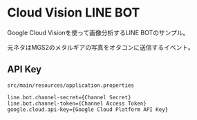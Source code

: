 # Cloud Vision LINE BOT

Google Cloud Visionを使って画像分析するLINE BOTのサンプル。

元ネタはMGS2のメタルギアの写真をオタコンに送信するイベント。

## API Key
`src/main/resources/application.properties`

```text
line.bot.channel-secret={Channel Secret}
line.bot.channel-token={Channel Access Token}
google.cloud.api-key={Google Cloud Platform API Key}
```
